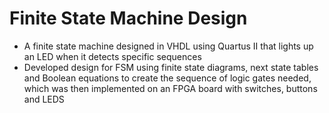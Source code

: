 # Finite State Machine Design

* A finite state machine designed in VHDL using Quartus II that lights up an LED when it detects
specific sequences
* Developed design for FSM using finite state diagrams, next state tables and Boolean
equations to create the sequence of logic gates needed, which was then implemented on an
FPGA board with switches, buttons and LEDS
